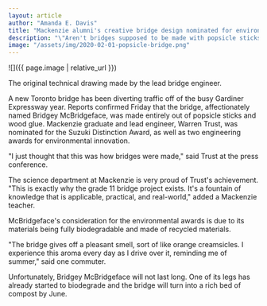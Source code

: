 ```yaml
---
layout: article
author: "Amanda E. Davis"
title: "Mackenzie alumni's creative bridge design nominated for environmental innovation awards"
description: "\"Aren't bridges supposed to be made with popsicle sticks?\""
image: "/assets/img/2020-02-01-popsicle-bridge.png"
---
```


![]({{ page.image | relative_url }})

The original technical drawing made by the lead bridge engineer.

A new Toronto bridge has been diverting traffic off of the busy Gardiner Expressway year. Reports confirmed Friday that the bridge, affectionately named Bridgey McBridgeface, was made entirely out of popsicle sticks and wood glue. Mackenzie graduate and lead engineer, Warren Trust, was nominated for the Suzuki Distinction Award, as well as two engineering awards for environmental innovation.

"I just thought that this was how bridges were made," said Trust at the press conference.

The science department at Mackenzie is very proud of Trust's achievement. "This is exactly why the grade 11 bridge project exists. It's a fountain of knowledge that is applicable, practical, and real-world," added a Mackenzie teacher.

McBridgeface's consideration for the environmental awards is due to its materials being fully biodegradable and made of recycled materials.

"The bridge gives off a pleasant smell, sort of like orange creamsicles. I experience this aroma every day as I drive over it, reminding me of summer," said one commuter.

Unfortunately, Bridgey McBridgeface will not last long. One of its legs has already started to biodegrade and the bridge will turn into a rich bed of compost by June.

